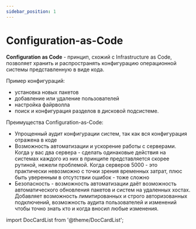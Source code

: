 ```yaml
---
sidebar_position: 1
---
```


# Configuration-as-Code

**Configuration as Code** - принцип, схожий с Infrastructure as Code, позволяет хранить и распространять конфигурацию операционной системы представленную в виде кода.

Пример конфигураций:

- установка новых пакетов
- добавление или удаление пользователей
- настройка файрволла
- поиск и конфигурация разделов в дисковой подсистеме.

Преимущества Configuration-as-Code:

- Упрощенный аудит конфигурации систем, так как вся конфигурация отражена в коде
- Возможность автоматизации и ускорение работы с серверами. Когда у вас два сервера - сделать одинаковые действия на системах каждого из них в принципе представляется скорее рутиной, нежели проблемой. Когда серверов 5000 - это практически невозможно с точки зрения временных затрат, плюс быть уверенным в отсутствии ошибок - тоже сложно
- Безопасность - возможность автоматизации даёт возможность автоматического обновления пакетов и систем на удаленных хостах. Добавляет возможность лимитированных и строго авторизованных подключений, возможность аудита пользователей и изменений чтобы точно знать кто и когда вносил любые изменения.

import DocCardList from '@theme/DocCardList';

<DocCardList />